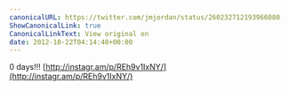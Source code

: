 ```yaml
---
canonicalURL: https://twitter.com/jmjordan/status/260232712193966080
ShowCanonicalLink: true
CanonicalLinkText: View original on
date: 2012-10-22T04:14:48+00:00
---
```

0 days!!! [http://instagr.am/p/REh9v1IxNY/](http://instagr.am/p/REh9v1IxNY/)
